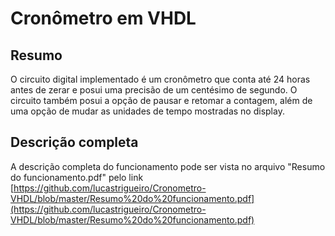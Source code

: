 # Cronômetro em VHDL

## Resumo

O circuito digital implementado é um cronômetro que conta até 24 horas antes de zerar e posui uma precisão de um centésimo de segundo. O circuito também posui a opção de pausar e retomar a contagem, além de uma opção de mudar as unidades de tempo mostradas no display.

## Descrição completa

A descrição completa do funcionamento pode ser vista no arquivo "Resumo do funcionamento.pdf" pelo link [https://github.com/lucastrigueiro/Cronometro-VHDL/blob/master/Resumo%20do%20funcionamento.pdf](https://github.com/lucastrigueiro/Cronometro-VHDL/blob/master/Resumo%20do%20funcionamento.pdf)